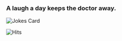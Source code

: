 ### A laugh a day keeps the doctor away.

<!-- HTML -->
<img src="https://readme-jokes.vercel.app/api?theme=watermelon" alt="Jokes Card" />


![Hits](https://hitcounter.pythonanywhere.com/count/tag.svg?url=https://github.com/lukeddm)

<!--
**lukeddm/lukeddm** is a ✨ _special_ ✨ repository because its `README.md` (this file) appears on your GitHub profile.

Here are some ideas to get you started:

- 🔭 I’m currently working on ...
- 🌱 I’m currently learning ...
- 👯 I’m looking to collaborate on ...
- 🤔 I’m looking for help with ...
- 💬 Ask me about ...
- 📫 How to reach me: ...
- 😄 Pronouns: ...
- ⚡ Fun fact: ...
-->
